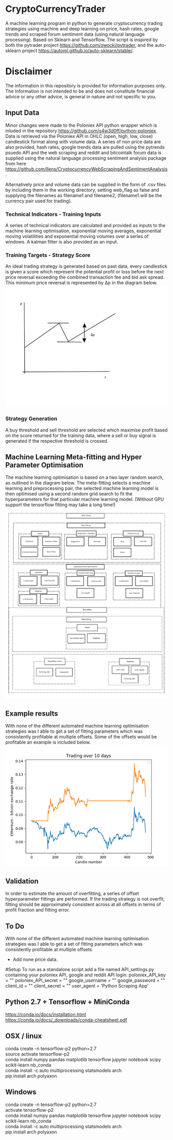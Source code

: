 # CryptoCurrencyTrader
A machine learning program in python to generate cryptocurrency trading strategies using machine and deep learning on price, hash rates, google trends and scraped forum sentiment data (using natural language processing). Based on Sklearn and Tensorflow.
The script is inspired by both the pytrader project https://github.com/owocki/pytrader, and the auto-sklearn project https://automl.github.io/auto-sklearn/stable/. 

# Disclaimer
The information in this repository is provided for information purposes only. The Information is not intended to be and does not constitute financial advice or any other advice, is general in nature and not specific to you.

## Input Data
Minor changes were made to the Poloniex API python wrapper which is inluded in the repository https://github.com/s4w3d0ff/python-poloniex. Data is retrieved via the Poloniex API in OHLC (open, high, low, close) candlestick format along with volume data.
A series of non price data are also provided, hash rates, google trends data are pulled using the pytrends psuedo API and the web scraping and reddit and bitcointalk forum data is supplied using the natural language processing sentiment analysis package from here https://github.com/llens/CryptocurrencyWebScrapingAndSentimentAnalysis. 

Alternatively price and volume data can be supplied in the form of .csv files by including them in the working directory, setting web_flag as false and supplying the filenames as filename1 and filename2, (filename1 will be the currency pair used for trading).


### Technical Indicators - Training Inputs
A series of technical indicators are calculated and provided as inputs to the machine learning optimisation, exponential moving averages, exponential moving volatilities and exponential moving volumes over a series of windows. A kalman filter is also provided as an input.


### Training Targets - Strategy Score
An ideal trading strategy is generated based on past data, every candlestick is given a score which represent the potential profit or loss before the next price reversal exceeding the combined transaction fee and bid ask spread. This minimum price reversal is represented by Δp in the diagram below.
![Alt text](strategyscore.jpg?raw=true "Optional Title")

### Strategy Generation
A buy threshold and sell threshold are selected which maximise profit based on the score returned for the training data, where a sell or buy signal is generated if the respective threshold is crossed.

## Machine Learning Meta-fitting and Hyper Parameter Optimisation
The machine learning optimisation is based on a two layer random search, as outlined in the diagram below. The meta-fitting selects a machine learning and preprocessing pair, the selected machine learning model is then optimised using a second random grid search to fit the hyperparameters for that particular machine learning model. (Without GPU support the tensorflow fitting may take a long time!)
![Alt text](ML_Flowchart.png?raw=true "Optional Title")

## Example results
With none of the different automated machine learning optimisation strategies was I able to get a set of fitting parameters which was consistently profitable at multiple offsets. Some of the offsets would be profitable an example is included below.
![Alt text](Fitting_example.png?raw=true "Optional Title")

## Validation
In order to estimate the amount of overfitting, a series of offset hyperparameter fittings are performed. If the trading strategy is not overfit, fitting should be approximately consistent across at all offsets in terms of profit fraction and fitting error.

## To Do
With none of the different automated machine learning optimisation strategies was I able to get a set of fitting parameters which was consistently profitable at multiple offsets.
* Add none price data.

#Setup
To run as a standalone script add a file named API_settings.py containing your poloniex API, google and reddit API login:
poloniex_API_key = ""
poloniex_API_secret = ""
google_username = ""
google_password = ""
client_id = ""
client_secret = ""
user_agent = 'Python Scraping App'

## Python 2.7 + Tensorflow + MiniConda
https://conda.io/docs/installation.html    
https://conda.io/docs/_downloads/conda-cheatsheet.pdf   
## OSX / linux   
conda create -n tensorflow-p2 python=2.7   
source activate tensorflow-p2    
conda install numpy pandas matplotlib tensorflow jupyter notebook scipy scikit-learn nb_conda     
conda install -c auto multiprocessing statsmodels arch   
pip install arch polyaxon   

## Windows
conda create -n tensorflow-p2 python=2.7   
activate tensorflow-p2   
conda install numpy pandas matplotlib tensorflow jupyter notebook scipy scikit-learn nb_conda    
conda install -c auto multiprocessing statsmodels arch    
pip install arch polyaxon   


